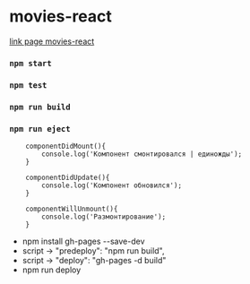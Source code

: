 # movies-react

[link page movies-react](https://vladimirovicp.github.io/movies-react/)

### `npm start`
### `npm test`
### `npm run build`
### `npm run eject`


```
    componentDidMount(){
        console.log('Компонент смонтировался | единожды');
    }
    
    componentDidUpdate(){
        console.log('Компонент обновился');
    }
    
    componentWillUnmount(){
        console.log('Размонтирование');
    }
```

* npm install gh-pages --save-dev
* script -> "predeploy": "npm run build",
* script -> "deploy": "gh-pages -d build"
* npm run deploy
